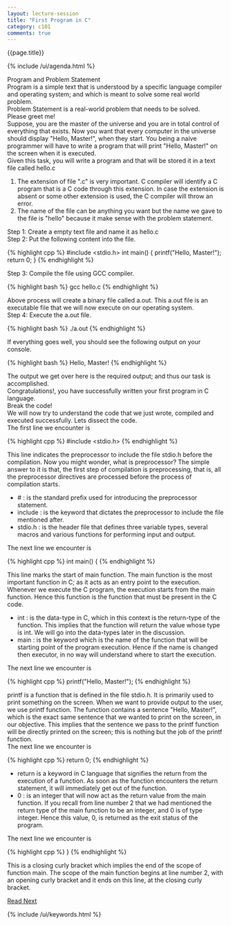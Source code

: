 ```yaml
---
layout: lecture-session
title: "First Program in C"
category: c101
comments: true
---
```

<div class="lecture-title">
	{{page.title}}
</div>

{% include /ui/agenda.html %}

<section>
	<div class="section-title" id="program-and-problem">
		Program and Problem Statement
	</div>
	<div class="para">
		<emphasis class="highlight">Program</emphasis> is a simple text that is understood by a specific language compiler and operating system; and which is meant to solve some real world problem.
	</div>
	<div class="para">
		<emphasis class="highlight">Problem Statement</emphasis> is a real-world problem that needs to be solved.
	</div>
</section>

<section>
	<div class="section-title" id="please-gree-me">
		Please greet me!
	</div>
	<div class="para">
		Suppose, you are the master of the universe and you are in total control of everything that exists. Now you want that every computer in the universe should display <emphasis class="bold">"Hello, Master!"</emphasis>, when they start. You being a naive programmer will have to write a program that will print <emphasis class="bold">"Hello, Master!"</emphasis> on the screen when it is executed.
	</div>
	<div class="para">
		Given this task, you will write a program and that will be stored it in a text file called <emphasis class="code">hello.c</emphasis>
	</div>
	<div class="note-box">
		<ol>
			<li>The extension of file ".c" is very important. C compiler will identify a C program that is a C code through this extension. In case the extension is absent or some other extension is used, the C compiler will throw an error.</li>
			<li>The name of the file can be anything you want but the name we gave to the file is "hello" because it make sense with the problem statement.</li>
		</ol>
	</div>
	<div class="para">
		<emphasis class="bold">Step 1</emphasis>: Create a empty text file and name it as <emphasis class="code">hello.c</emphasis>	
	</div>
	<div class="para">
		<emphasis class="bold">Step 2</emphasis>: Put the following content into the file.
	</div>

{% highlight cpp %}
#include <stdio.h>
int main() {
	printf("Hello, Master!");
	return 0;
}
{% endhighlight %}
	
<div class="para">
	<emphasis class="bold">Step 3</emphasis>: Compile the file using GCC compiler.
</div>

{% highlight bash %}
gcc hello.c
{% endhighlight %}

<div class="para">
	Above process will create a binary file called <emphasis class="code">a.out</emphasis>. This a.out file is an executable file that we will now execute on our operating system.
</div>
<div class="para">
	<emphasis class="bold">Step 4</emphasis>: Execute the a.out file.
</div>

{% highlight bash %}
./a.out
{% endhighlight %}

<div class="para">
	If everything goes well, you should see the following output on your console.
</div>

{% highlight bash %}
Hello, Master!
{% endhighlight %}

<div class="para">
	The output we get over here is the required output; and thus our task is accomplished.
</div>
<div class="para">
	Congratulations!, you have successfully written your first program in C language.
</div>
</section>

<section>
	<div id="break-the-code" class="section-title">Break the code!</div>
	<div class="para">
		We will now try to understand the code that we just wrote, compiled and executed successfully. Lets dissect the code.
	</div>
	<div class="para">The first line we encounter is</div>

{% highlight cpp %}
#include <stdio.h>
{% endhighlight %}

<div class="para">
	This line indicates the preprocessor to include the file <emphasis class="code">stdio.h</emphasis> before the compilation. Now you might wonder, what is preprocessor? The simple answer to it is that, the first step of compilation is preprocessing, that is, all the preprocessor directives are processed before the process of compilation starts.
	<ul>
		<li>
			<emphasis class="code">#</emphasis> : is the standard prefix used for introducing the preprocessor statement.
		</li>
		<li>
			<emphasis class="code">include</emphasis> : is the keyword that dictates the preprocessor to include the file mentioned after.
		</li>
		<li>
			<emphasis class="code">stdio.h</emphasis> : is the header file that defines three variable types, several macros and various functions for performing input and output.
		</li>
	</ul>
</div>

<div class="para">
	The next line we encounter is
</div>

{% highlight cpp %}
int main() {
{% endhighlight %}

<div class="para">
	This line marks the start of <emphasis class="bold">main</emphasis> function. The main function is the most important function in C; as it acts as an entry point to the execution. Whenever we execute the C program, the execution starts from the <emphasis class="code">main</emphasis> function. Hence this function is the function that must be present in the C code.
	<ul>
		<li>
			<emphasis class="code">int</emphasis> : is the data-type in C, which in this context is the return-type of the function. This implies that the function will return the value whose type is <emphasis class="bold">int</emphasis>. We will go into the data-types later in the discussion.
		</li>
		<li>
			<emphasis class="code">main</emphasis> : is the keyword which is the name of the function that will be starting point of the program execution. Hence if the name is changed then executor, in no way will understand where to start the execution.
		</li>
	</ul>
</div>

<div class="para">
	The next line we encounter is
</div>

{% highlight cpp %}
	printf("Hello, Master!");
{% endhighlight %}

<div class="para">
	<emphasis class="code">printf</emphasis> is a function that is defined in the file <emphasis class="code">stdio.h</emphasis>. It is primarily used to print something on the screen. When we want to provide output to the user, we use <emphasis class="code">printf</emphasis> function. The function contains a sentence <emphasis class="bold">"Hello, Master!"</emphasis>, which is the exact same sentence that we wanted to print on the screen, in our objective. This implies that the sentence we pass to the <emphasis class="code">printf</emphasis> function will be directly printed on the screen; this is nothing but the job of the <emphasis class="code">printf</emphasis> function.
</div>

<div class="para">
	The next line we encounter is

{% highlight cpp %}
	return 0;
{% endhighlight %}

<ul>
	<li>
		<emphasis class="code">return</emphasis> is a keyword in C language that signifies the return from the execution of a function. As soon as the function encounters the return statement, it will immediately get out of the function.
	</li>
	<li>
		<emphasis class="code">0</emphasis> : is an integer that will now act as the return value from the <emphasis class="code">main</emphasis> function. If you recall from line number 2 that we had mentioned the return type of the <emphasis class="code">main</emphasis> function to be an integer, and 0 is of type integer. Hence this value, 0, is returned as the <emphasis class="bold">exit status</emphasis> of the program.
	</li>
</ul>
</div>

<div class="para">
	The next line we encounter is

{% highlight cpp %}
}
{% endhighlight %}

This is a closing curly bracket which implies the end of the scope of function <emphasis class="code">main</emphasis>. The scope of the <emphasis class="code">main</emphasis> function begins at line number 2, with an opening curly bracket and it ends on this line, at the closing curly bracket.
</div>

</section>

<section>
	<a class="button" href="{% post_url /codelearn/courses/c101/2014-01-27-c101-codebud %}">Read Next</a>
</section>

{% include /ui/keywords.html %}